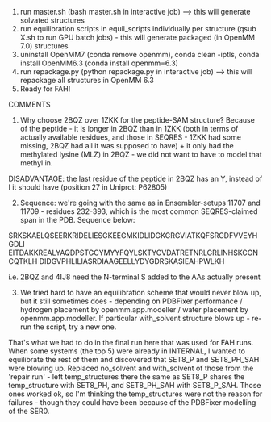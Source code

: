 1) run master.sh (bash master.sh in interactive job) --> this will generate solvated structures
2) run equilibration scripts in equil_scripts individually per structure (qsub X.sh to run GPU batch jobs) - this will generate packaged (in OpenMM 7.0) structures
3) uninstall OpenMM7 (conda remove openmm), conda clean -iptls, conda install OpenMM6.3 (conda install openmm=6.3)
3) run repackage.py (python repackage.py in interactive job) --> this will repackage all structures in OpenMM 6.3
4) Ready for FAH!

COMMENTS

1) Why choose 2BQZ over 1ZKK for the peptide-SAM structure? Because of the peptide - it is longer in 2BQZ than in 1ZKK (both in terms of actually available residues, and those in SEQRES - 1ZKK had some missing, 2BQZ had all it was supposed to have) + it only had the methylated lysine (MLZ) in 2BQZ - we did not want to have to model that methyl in. 

DISADVANTAGE: the last residue of the peptide in 2BQZ has an Y, instead of I it should have (position 27 in Uniprot: P62805)

2) Sequence: we're going with the same as in Ensembler-setups 11707 and 11709 - residues 232-393, which is the most common SEQRES-claimed span in the PDB. Sequence below:

SRKSKAELQSEERKRIDELIESGKEEGMKIDLIDGKGRGVIATKQFSRGDFVVEYHGDLI
EITDAKKREALYAQDPSTGCYMYYFQYLSKTYCVDATRETNRLGRLINHSKCGNCQTKLH
DIDGVPHLILIASRDIAAGEELLYDYGDRSKASIEAHPWLKH

i.e. 2BQZ and 4IJ8 need the N-terminal S added to the AAs actually present

3) We tried hard to have an equilibration scheme that would never blow up, but it still sometimes does - depending on PDBFixer performance / hydrogen placement by openmm.app.modeller / water placement by openmm.app.modeller. If particular with_solvent structure blows up - re-run the script, try a new one. 

That's what we had to do in the final run here that was used for FAH runs. When some systems (the top 5) were already in INTERNAL, I wanted to equilibrate the rest of them and discovered that SET8_P and SET8_PH_SAH were blowing up. Replaced no_solvent and with_solvent of those from the 'repair run' - left temp_structures there the same as SET8_P shares the temp_structure with SET8_PH, and SET8_PH_SAH with SET8_P_SAH. Those ones worked ok, so I'm thinking the temp_structures were not the reason for failures - though they could have been because of the PDBFixer modelling of the SER0. 
